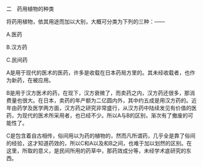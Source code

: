 二　药用植物的种类

  

将药用植物，依其用途而加以大别，大概可分类为下列的三种：——

  

A.医药

B.汉方药

C.民间药

  

A是用于现代的医术的医药，许多是收载在日本药局方里的。其未经收载者，也作为新药，在被应用。

B是用于汉方医术的药，在现下，汉方衰微了，而卖药之内，汉方药还很多，那消费量也很大。在日本，卖药的年产额为二亿圆内外，其中约五成是用汉方药的。近年由药学及医学两方面，汉方药之研究非常盛行，从汉方药中陆续发见有价值的医药，为现代的医术所采用者，也已经不少。所以A与B的区别，渐次有了撤废的可能性了。

C是包含着自古相传，俗间用以为药的植物的，然而凡所谓药，几乎全是靠了俗间的经验，这才知道药效的，所以C和A以及和B之间，也难于加以划然的区别。在这里，所取的意义，是民间所用的药草中，那药效成分等，未经学术底研究的东西。